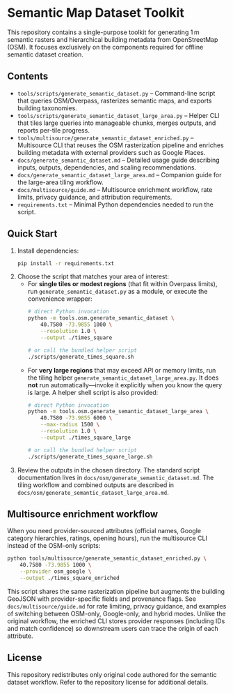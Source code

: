 # Semantic Map Dataset Toolkit

This repository contains a single-purpose toolkit for generating 1 m semantic
rasters and hierarchical building metadata from OpenStreetMap (OSM). It focuses
exclusively on the components required for offline semantic dataset creation.

## Contents

- `tools/scripts/generate_semantic_dataset.py` – Command-line script that queries
  OSM/Overpass, rasterizes semantic maps, and exports building taxonomies.
- `tools/scripts/generate_semantic_dataset_large_area.py` – Helper CLI that
  tiles large queries into manageable chunks, merges outputs, and reports
  per-tile progress.
- `tools/multisource/generate_semantic_dataset_enriched.py` – Multisource CLI
  that reuses the OSM rasterization pipeline and enriches building metadata
  with external providers such as Google Places.
- `docs/generate_semantic_dataset.md` – Detailed usage guide describing inputs,
  outputs, dependencies, and scaling recommendations.
- `docs/generate_semantic_dataset_large_area.md` – Companion guide for the
  large-area tiling workflow.
- `docs/multisource/guide.md` – Multisource enrichment workflow, rate limits,
  privacy guidance, and attribution requirements.
- `requirements.txt` – Minimal Python dependencies needed to run the script.

## Quick Start

1. Install dependencies:
   ```bash
   pip install -r requirements.txt
   ```
2. Choose the script that matches your area of interest:
   - For **single tiles or modest regions** (that fit within Overpass limits),
     run `generate_semantic_dataset.py` as a module, or execute the convenience
     wrapper:
       ```bash
       # direct Python invocation
       python -m tools.osm.generate_semantic_dataset \
           40.7580 -73.9855 1000 \
           --resolution 1.0 \
           --output ./times_square

       # or call the bundled helper script
       ./scripts/generate_times_square.sh
       ```
   - For **very large regions** that may exceed API or memory limits, run the
     tiling helper `generate_semantic_dataset_large_area.py`. It does **not**
     run automatically—invoke it explicitly when you know the query is large.
     A helper shell script is also provided:
       ```bash
       # direct Python invocation
       python -m tools.osm.generate_semantic_dataset_large_area \
           40.7580 -73.9855 6000 \
           --max-radius 1500 \
           --resolution 1.0 \
           --output ./times_square_large

       # or call the bundled helper script
       ./scripts/generate_times_square_large.sh
       ```
3. Review the outputs in the chosen directory. The standard script documentation
   lives in `docs/osm/generate_semantic_dataset.md`. The tiling workflow and
   combined outputs are described in
   `docs/osm/generate_semantic_dataset_large_area.md`.

## Multisource enrichment workflow

When you need provider-sourced attributes (official names, Google category
hierarchies, ratings, opening hours), run the multisource CLI instead of the
OSM-only scripts:

```bash
python tools/multisource/generate_semantic_dataset_enriched.py \
    40.7580 -73.9855 1000 \
    --provider osm_google \
    --output ./times_square_enriched
```

This script shares the same rasterization pipeline but augments the building
GeoJSON with provider-specific fields and provenance flags. See
`docs/multisource/guide.md` for rate limiting, privacy guidance, and examples of
switching between OSM-only, Google-only, and hybrid modes. Unlike the original
workflow, the enriched CLI stores provider responses (including IDs and match
confidence) so downstream users can trace the origin of each attribute.

## License

This repository redistributes only original code authored for the semantic
dataset workflow. Refer to the repository license for additional details.
